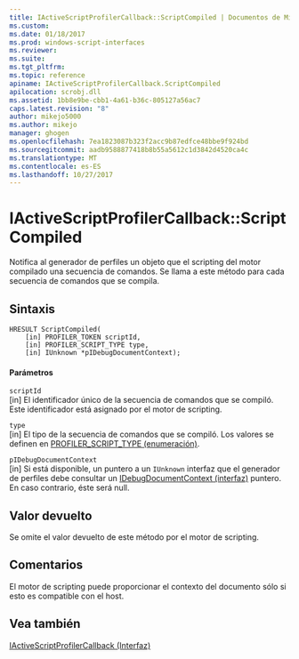 ```yaml
---
title: IActiveScriptProfilerCallback::ScriptCompiled | Documentos de Microsoft
ms.custom: 
ms.date: 01/18/2017
ms.prod: windows-script-interfaces
ms.reviewer: 
ms.suite: 
ms.tgt_pltfrm: 
ms.topic: reference
apiname: IActiveScriptProfilerCallback.ScriptCompiled
apilocation: scrobj.dll
ms.assetid: 1bb8e9be-cbb1-4a61-b36c-805127a56ac7
caps.latest.revision: "8"
author: mikejo5000
ms.author: mikejo
manager: ghogen
ms.openlocfilehash: 7ea1823087b323f2acc9b87edfce48bbe9f924bd
ms.sourcegitcommit: aadb9588877418b8b55a5612c1d3842d4520ca4c
ms.translationtype: MT
ms.contentlocale: es-ES
ms.lasthandoff: 10/27/2017
---
```

# <a name="iactivescriptprofilercallbackscriptcompiled"></a>IActiveScriptProfilerCallback::ScriptCompiled
Notifica al generador de perfiles un objeto que el scripting del motor compilado una secuencia de comandos. Se llama a este método para cada secuencia de comandos que se compila.  
  
## <a name="syntax"></a>Sintaxis  
  
```  
HRESULT ScriptCompiled(  
    [in] PROFILER_TOKEN scriptId,  
    [in] PROFILER_SCRIPT_TYPE type,  
    [in] IUnknown *pIDebugDocumentContext);  
```  
  
#### <a name="parameters"></a>Parámetros  
 `scriptId`  
 [in] El identificador único de la secuencia de comandos que se compiló. Este identificador está asignado por el motor de scripting.  
  
 `type`  
 [in] El tipo de la secuencia de comandos que se compiló. Los valores se definen en [PROFILER_SCRIPT_TYPE (enumeración)](../../winscript/reference/profiler-script-type-enumeration.md).  
  
 `pIDebugDocumentContext`  
 [in] Si está disponible, un puntero a un `IUnknown` interfaz que el generador de perfiles debe consultar un [IDebugDocumentContext (interfaz)](../../winscript/reference/idebugdocumentcontext-interface.md) puntero. En caso contrario, éste será null.  
  
## <a name="return-value"></a>Valor devuelto  
 Se omite el valor devuelto de este método por el motor de scripting.  
  
## <a name="remarks"></a>Comentarios  
 El motor de scripting puede proporcionar el contexto del documento sólo si esto es compatible con el host.  
  
## <a name="see-also"></a>Vea también  
 [IActiveScriptProfilerCallback (Interfaz)](../../winscript/reference/iactivescriptprofilercallback-interface.md)